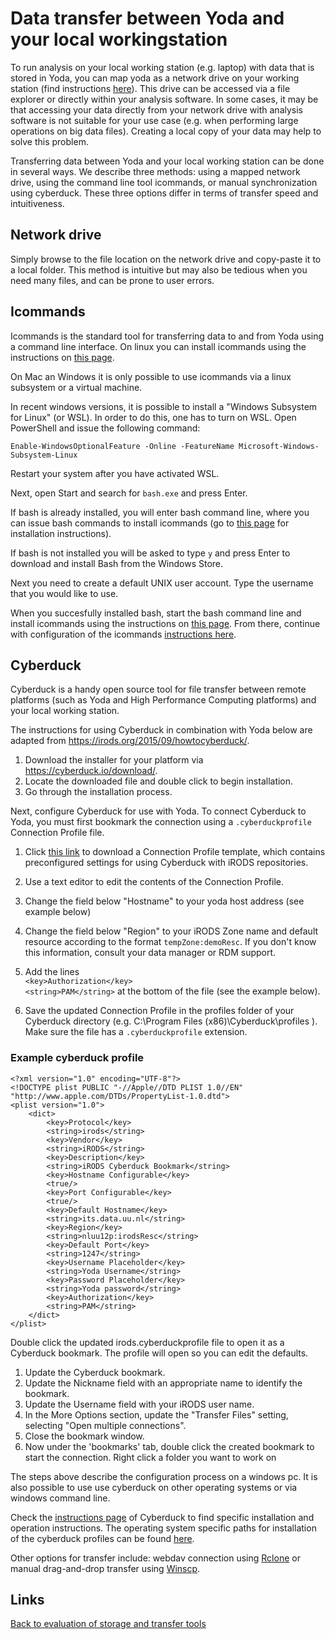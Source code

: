 # Data transfer between Yoda and your local workingstation

To run analysis on your local working station (e.g. laptop) with data that is stored in Yoda, you can map yoda as a network drive on your working station (find instructions [here](https://yoda.sites.uu.nl/home/how-to-quick-guide/create-a-network-share/)). This drive can be accessed via a file explorer or directly within your analysis software. In some cases, it may be that accessing your data directly from your network drive with analysis software is not suitable for your use case (e.g. when performing large operations on big data files). Creating a local copy of your data may help to solve this problem.

Transferring data between Yoda and your local working station can be done in several ways. We describe three methods: using a mapped network drive, using the command line tool icommands, or manual synchronization using cyberduck. These three options differ in terms of transfer speed and intuitiveness. 

## Network drive

Simply browse to the file location on the network drive and copy-paste it to a local folder. This method is intuitive but may also be tedious when you need many files, and can be prone to user errors.

## Icommands

Icommands is the standard tool for transferring data to and from Yoda using a command line interface. On linux you can install icommands using the instructions on [this page](./install_icommands.md).

On Mac an Windows it is only possible to use icommands via a linux subsystem or a virtual machine.

In recent windows versions, it is possible to install a "Windows Subsystem for Linux" (or WSL). In order to do this, one has to turn on WSL. Open PowerShell and issue the following command:

```
Enable-WindowsOptionalFeature -Online -FeatureName Microsoft-Windows-Subsystem-Linux
```
Restart your system after you have activated WSL.

Next, open Start and search for `bash.exe` and press Enter. 

If bash is already installed, you will enter bash command line, where you can issue bash commands to install icommands (go to [this page](./install_icommands.md) for installation instructions).

If bash is not installed you will be asked to type `y` and press Enter to download and install Bash from the Windows Store.

Next you need to create a default UNIX user account. Type the username that you would like to use. 

When you succesfully installed bash, start the bash command line and install icommands using the instructions on [this page](./install_icommands.md). From there, continue with configuration of the icommands [instructions here](./Yoda.md).


## Cyberduck
Cyberduck is a handy open source tool for file transfer between remote platforms (such as Yoda and High Performance Computing platforms) and your local working station.

The instructions for using Cyberduck in combination with Yoda below are adapted from https://irods.org/2015/09/howtocyberduck/.

1. Download the installer for your platform via https://cyberduck.io/download/.
2. Locate the downloaded file and double click to begin installation. 
3. Go through the installation process. 

Next, configure Cyberduck for use with Yoda.
To connect Cyberduck to Yoda, you must first bookmark the connection using a `.cyberduckprofile` Connection Profile file.

1. Click [this link](http://people.renci.org/~danb/FOR_DEMOS/cyberduck/irods.cyberduckprofile) to download a Connection Profile template, which contains preconfigured settings for using Cyberduck with iRODS repositories.

2. Use a text editor to edit the contents of the Connection Profile.

3. Change the field below "Hostname" to your yoda host address (see example below)

4. Change the field below "Region" to your iRODS Zone name and default resource according to the format `tempZone:demoResc`. If you don't know this information, consult your data manager or RDM support.

5. Add the lines  
`<key>Authorization</key>`  
`<string>PAM</string>`
at the bottom of the file (see the example below).

6. Save the updated Connection Profile in the profiles folder of your Cyberduck directory (e.g. C:\Program Files (x86)\Cyberduck\profiles ). Make sure the file has a `.cyberduckprofile` extension.


### Example cyberduck profile
```
<?xml version="1.0" encoding="UTF-8"?>
<!DOCTYPE plist PUBLIC "-//Apple//DTD PLIST 1.0//EN" "http://www.apple.com/DTDs/PropertyList-1.0.dtd">
<plist version="1.0">
    <dict>
        <key>Protocol</key>
        <string>irods</string>
        <key>Vendor</key>
        <string>iRODS</string>
        <key>Description</key>
        <string>iRODS Cyberduck Bookmark</string>
        <key>Hostname Configurable</key>
        <true/>
        <key>Port Configurable</key>
        <true/>
        <key>Default Hostname</key>
        <string>its.data.uu.nl</string>
        <key>Region</key>
        <string>nluu12p:irodsResc</string>
        <key>Default Port</key>
        <string>1247</string>
        <key>Username Placeholder</key>
        <string>Yoda Username</string>
        <key>Password Placeholder</key>
        <string>Yoda password</string>
        <key>Authorization</key>
        <string>PAM</string>
    </dict>
</plist>
```

Double click the updated irods.cyberduckprofile file to open it as a Cyberduck bookmark. The profile will open so you can edit the defaults.

1. Update the Cyberduck bookmark.
2. Update the Nickname field with an appropriate name to identify the bookmark.
3. Update the Username field with your iRODS user name.
4. In the More Options section, update the "Transfer Files" setting, selecting "Open multiple connections".
5. Close the bookmark window.
6. Now under the 'bookmarks' tab, double click the created bookmark to start the connection. Right click a folder you want to work on 


The steps above describe the configuration process on a windows pc. It is also possible to use use cyberduck on other operating systems or via windows command line. 

Check the [instructions page](https://trac.cyberduck.io/wiki/help/en/howto/cli) of Cyberduck to find specific installation and operation instructions.
The operating system specific paths for installation of the cyberduck profiles can be found [here](https://trac.cyberduck.io/wiki/help/en/howto/cli#Profiles).

Other options for transfer include: webdav connection using [Rclone](https://rclone.org/) or manual drag-and-drop transfer using [Winscp](https://winscp.net/).

## Links
[Back to evaluation of storage and transfer tools](./Evaluation.md)

